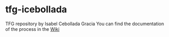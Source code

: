 # tfg-icebollada
TFG repository by Isabel Cebollada Gracia
You can find the documentation of the process in the [Wiki](https://github.com/jmvega/tfg-icebollada/wiki)
